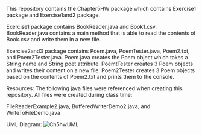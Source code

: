 This repository contains the Chapter5HW package which contains Exercise1 package and Exercise1and2 package.

Exercise1 package contains BookReader.java and Book1.csv. BookReader.java contains a main method that is
able to read the contents of Book.csv and write them in a new file.

Exercise2and3 package contains Poem.java, PoemTester.java, Poem2.txt, and Poem2Tester.java.
Poem.java creates the Poem object which takes a String name and String poet attribute.
PoemtTester creates 3 Poem objects and writes their content on a new file.
Poem2Tester creates 3 Poem objects based on the contents of Poem2.txt and prints them to the console.

Resources:
The following java files were referenced when creating this repository. All files were created during class time:

FileReaderExample2.java, BufferedWriterDemo2.java, and WriteToFileDemo.java

UML Diagram:
![Ch5hwUML](https://github.com/Dani-santoyo/Ch5HW/assets/142623407/e41bc068-c043-4424-8841-a9dd33a25009)
